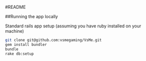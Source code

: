 #README

##Running the app locally

Standard rails app setup
(assuming you have ruby installed on your machine)

```bash
git clone git@github.com:vsmegaming/VsMe.git
gem install bundler
bundle
rake db:setup
```

